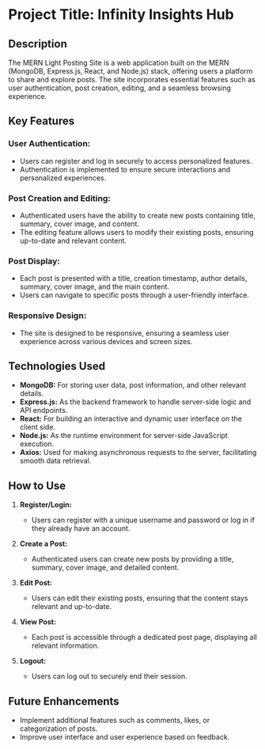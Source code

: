 # Project Title: Infinity Insights Hub

## Description

The MERN Light Posting Site is a web application built on the MERN (MongoDB, Express.js, React, and Node.js) stack, offering users a platform to share and explore posts. The site incorporates essential features such as user authentication, post creation, editing, and a seamless browsing experience.

## Key Features

### User Authentication:

- Users can register and log in securely to access personalized features.
- Authentication is implemented to ensure secure interactions and personalized experiences.

### Post Creation and Editing:

- Authenticated users have the ability to create new posts containing title, summary, cover image, and content.
- The editing feature allows users to modify their existing posts, ensuring up-to-date and relevant content.

### Post Display:

- Each post is presented with a title, creation timestamp, author details, summary, cover image, and the main content.
- Users can navigate to specific posts through a user-friendly interface.

### Responsive Design:

- The site is designed to be responsive, ensuring a seamless user experience across various devices and screen sizes.

## Technologies Used

- **MongoDB:** For storing user data, post information, and other relevant details.
- **Express.js:** As the backend framework to handle server-side logic and API endpoints.
- **React:** For building an interactive and dynamic user interface on the client side.
- **Node.js:** As the runtime environment for server-side JavaScript execution.
- **Axios:** Used for making asynchronous requests to the server, facilitating smooth data retrieval.

## How to Use

1. **Register/Login:**
   - Users can register with a unique username and password or log in if they already have an account.

2. **Create a Post:**
   - Authenticated users can create new posts by providing a title, summary, cover image, and detailed content.

3. **Edit Post:**
   - Users can edit their existing posts, ensuring that the content stays relevant and up-to-date.

4. **View Post:**
   - Each post is accessible through a dedicated post page, displaying all relevant information.

5. **Logout:**
   - Users can log out to securely end their session.

## Future Enhancements

- Implement additional features such as comments, likes, or categorization of posts.
- Improve user interface and user experience based on feedback.
